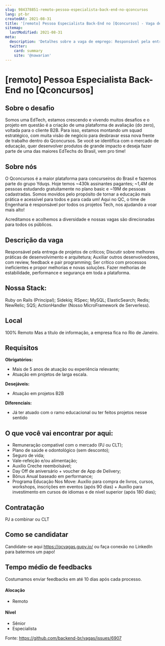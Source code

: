 ```yaml
---
slug: 984378851-remoto-pessoa-especialista-back-end-no-qconcursos
lang: pt-br
createdAt: 2021-08-31
title: '[remoto] Pessoa Especialista Back-End no [Qconcursos] - Vaga de Emprego'
sitemap:
  lastModified: 2021-08-31
meta:
  description: 'Detalhes sobre a vaga de emprego: Responsável pela entrega de projetos de críticos; Discutir sobre melhores práticas de desenvolvimento e arquitetura; Auxiliar outros desenvolvedores, com review, feedback e pair programming; Ser crítico com processos ineficientes e propor melhorias e novas soluções. Fazer melhorias de estabilidade, performance e segurança em toda a plataforma.'
  twitter:
    card: summary
    site: '@nawarian'
---
```


# [remoto] Pessoa Especialista Back-End no [Qconcursos]

<!--
==================================================
Vaga remota
==================================================
-->
<!-- 
==================================================
POR FAVOR, SÓ POSTE SE A VAGA FOR PARA BACK-END!

Não faça distinção de gênero no título da vaga.

Use: "Back-End Developer" ao invés de 
"Desenvolvedor Back-End" \o/

Exemplo: `[São Paulo] Back-End Developer @ NOME DA EMPRESA`
==================================================
-->
<!--
==================================================
Caso a vaga for remoto durante a pandemia deixar a linha abaixo
==================================================
-->


## Sobre o desafio

Somos uma EdTech, estamos crescendo e vivendo muitos desafios e o projeto em questão é a criação de uma plataforma de avaliação (do zero), voltada para o cliente B2B. Para isso, estamos montando um squad estratégico, com muita visão de negócio para desbravar essa nova frente de trabalho dentro do Qconcursos.
Se você se identifica com o mercado de educação, quer desenvolver produtos de grande impacto e deseja fazer parte de uma das maiores EdTechs do Brasil, vem pro time!

## Sobre nós

O Qconcursos é a maior plataforma para concurseiros do Brasil e fazemos parte do grupo Yduqs. Hoje temos ~430k assinantes pagantes; ~1,4M de pessoas estudando gratuitamente no plano basic e ~19M de pessoas cadastradas. 
Somos movidos pelo propósito de tornar a educação mais prática e acessível para todos e para cada um! Aqui no QC, o time de Engenharia é responsável por todos os projetos Tech, nos ajudando a voar mais alto!

Acreditamos e acolhemos a diversidade e nossas vagas são direcionadas para todos os públicos.

## Descrição da vaga

Responsável pela entrega de projetos de críticos;
Discutir sobre melhores práticas de desenvolvimento e arquitetura;
Auxiliar outros desenvolvedores, com review, feedback e pair programming;
Ser crítico com processos ineficientes e propor melhorias e novas soluções.
Fazer melhorias de estabilidade, performance e segurança em toda a plataforma.


## Nossa Stack:

Ruby on Rails (Principal);
Sidekiq;
RSpec;
MySQL;
ElasticSearch;
Redis;
NewRelic;
SQS;
ActionHandler (Nosso MicroFramework de Serverless).

## Local

100% Remoto
Mas a título de informação, a empresa fica no Rio de Janeiro.

## Requisitos

**Obrigatórios:**
- Mais de 5 anos de atuação ou experiência relevante;
- Atuação em projetos de larga escala.

**Desejáveis:**
- Atuação em projetos B2B

**Diferenciais:**
- Já ter atuado com o ramo educacional ou ter feitos projetos nesse sentido

## O que você vai encontrar por aqui:

- Remuneração compatível com o mercado (PJ ou CLT);
- Plano de saúde e odontológico (sem desconto);
- Seguro de vida;
- Vale-refeição e/ou alimentação;
- Auxílio Creche reembolsável;
- Day Off de aniversário + voucher de App de Delivery;
- Bônus Anual baseado em performance;
 - Programa Educação Nos Move: Auxílio para compra de livros, cursos, workshops, inscrições em eventos (após 90 dias) + Auxílio para investimento em cursos de idiomas e de nível superior (após 180 dias);

## Contratação
PJ a combinar ou CLT

## Como se candidatar
Candidate-se aqui https://qcvagas.gupy.io/ ou faça conexão no LinkedIn para batermos um papo!

## Tempo médio de feedbacks
Costumamos enviar feedbacks em até 10 dias após cada processo.

#### Alocação
- Remoto

#### Nível
- Sênior
- Especialista




Fonte: https://github.com/backend-br/vagas/issues/6907